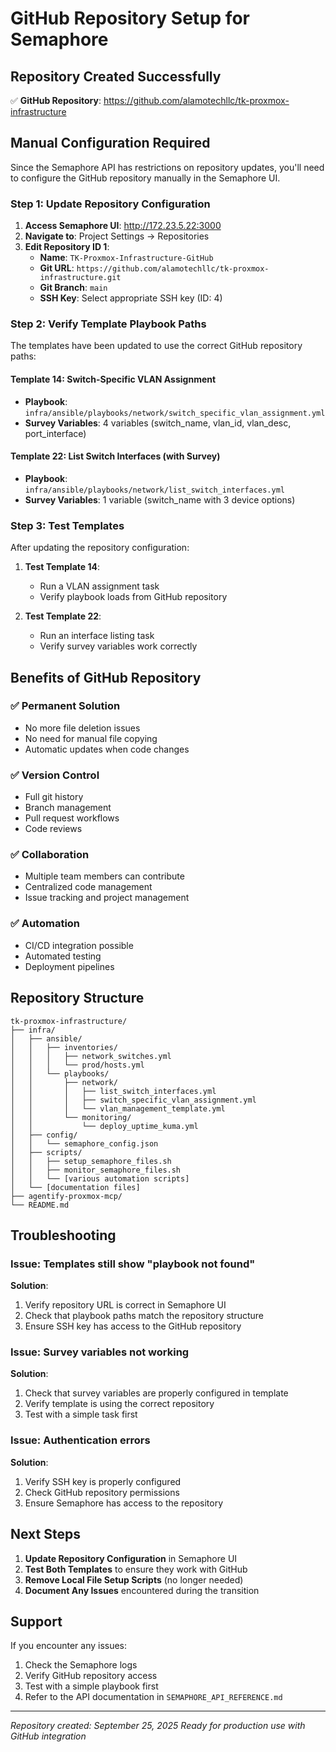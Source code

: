 # GitHub Repository Setup for Semaphore

## Repository Created Successfully

✅ **GitHub Repository**: https://github.com/alamotechllc/tk-proxmox-infrastructure

## Manual Configuration Required

Since the Semaphore API has restrictions on repository updates, you'll need to configure the GitHub repository manually in the Semaphore UI.

### Step 1: Update Repository Configuration

1. **Access Semaphore UI**: http://172.23.5.22:3000
2. **Navigate to**: Project Settings → Repositories
3. **Edit Repository ID 1**:
   - **Name**: `TK-Proxmox-Infrastructure-GitHub`
   - **Git URL**: `https://github.com/alamotechllc/tk-proxmox-infrastructure.git`
   - **Git Branch**: `main`
   - **SSH Key**: Select appropriate SSH key (ID: 4)

### Step 2: Verify Template Playbook Paths

The templates have been updated to use the correct GitHub repository paths:

#### Template 14: Switch-Specific VLAN Assignment
- **Playbook**: `infra/ansible/playbooks/network/switch_specific_vlan_assignment.yml`
- **Survey Variables**: 4 variables (switch_name, vlan_id, vlan_desc, port_interface)

#### Template 22: List Switch Interfaces (with Survey)
- **Playbook**: `infra/ansible/playbooks/network/list_switch_interfaces.yml`
- **Survey Variables**: 1 variable (switch_name with 3 device options)

### Step 3: Test Templates

After updating the repository configuration:

1. **Test Template 14**:
   - Run a VLAN assignment task
   - Verify playbook loads from GitHub repository

2. **Test Template 22**:
   - Run an interface listing task
   - Verify survey variables work correctly

## Benefits of GitHub Repository

### ✅ **Permanent Solution**
- No more file deletion issues
- No need for manual file copying
- Automatic updates when code changes

### ✅ **Version Control**
- Full git history
- Branch management
- Pull request workflows
- Code reviews

### ✅ **Collaboration**
- Multiple team members can contribute
- Centralized code management
- Issue tracking and project management

### ✅ **Automation**
- CI/CD integration possible
- Automated testing
- Deployment pipelines

## Repository Structure

```
tk-proxmox-infrastructure/
├── infra/
│   ├── ansible/
│   │   ├── inventories/
│   │   │   ├── network_switches.yml
│   │   │   └── prod/hosts.yml
│   │   └── playbooks/
│   │       ├── network/
│   │       │   ├── list_switch_interfaces.yml
│   │       │   ├── switch_specific_vlan_assignment.yml
│   │       │   └── vlan_management_template.yml
│   │       └── monitoring/
│   │           └── deploy_uptime_kuma.yml
│   ├── config/
│   │   └── semaphore_config.json
│   ├── scripts/
│   │   ├── setup_semaphore_files.sh
│   │   ├── monitor_semaphore_files.sh
│   │   └── [various automation scripts]
│   └── [documentation files]
├── agentify-proxmox-mcp/
└── README.md
```

## Troubleshooting

### Issue: Templates still show "playbook not found"
**Solution**: 
1. Verify repository URL is correct in Semaphore UI
2. Check that playbook paths match the repository structure
3. Ensure SSH key has access to the GitHub repository

### Issue: Survey variables not working
**Solution**:
1. Check that survey variables are properly configured in template
2. Verify template is using the correct repository
3. Test with a simple task first

### Issue: Authentication errors
**Solution**:
1. Verify SSH key is properly configured
2. Check GitHub repository permissions
3. Ensure Semaphore has access to the repository

## Next Steps

1. **Update Repository Configuration** in Semaphore UI
2. **Test Both Templates** to ensure they work with GitHub
3. **Remove Local File Setup Scripts** (no longer needed)
4. **Document Any Issues** encountered during the transition

## Support

If you encounter any issues:
1. Check the Semaphore logs
2. Verify GitHub repository access
3. Test with a simple playbook first
4. Refer to the API documentation in `SEMAPHORE_API_REFERENCE.md`

---

*Repository created: September 25, 2025*
*Ready for production use with GitHub integration*
